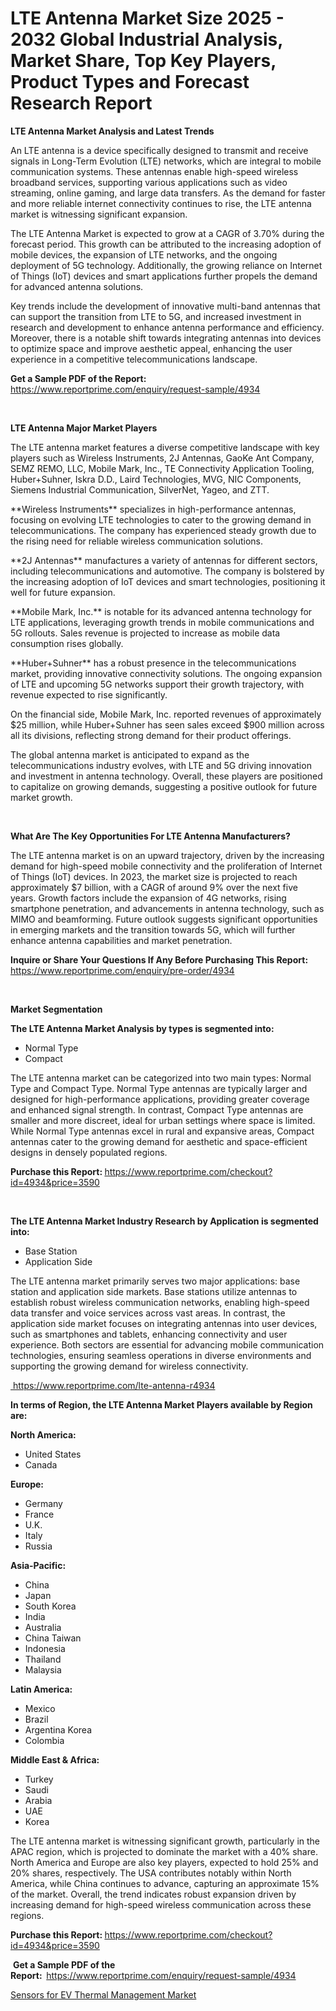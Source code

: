 <p><h1>LTE Antenna Market Size 2025 - 2032 Global Industrial Analysis, Market Share, Top Key Players, Product Types and Forecast Research Report</h1></p><p><strong>LTE Antenna Market Analysis and Latest Trends</strong></p>
<p><p>An LTE antenna is a device specifically designed to transmit and receive signals in Long-Term Evolution (LTE) networks, which are integral to mobile communication systems. These antennas enable high-speed wireless broadband services, supporting various applications such as video streaming, online gaming, and large data transfers. As the demand for faster and more reliable internet connectivity continues to rise, the LTE antenna market is witnessing significant expansion.</p><p>The LTE Antenna Market is expected to grow at a CAGR of 3.70% during the forecast period. This growth can be attributed to the increasing adoption of mobile devices, the expansion of LTE networks, and the ongoing deployment of 5G technology. Additionally, the growing reliance on Internet of Things (IoT) devices and smart applications further propels the demand for advanced antenna solutions. </p><p>Key trends include the development of innovative multi-band antennas that can support the transition from LTE to 5G, and increased investment in research and development to enhance antenna performance and efficiency. Moreover, there is a notable shift towards integrating antennas into devices to optimize space and improve aesthetic appeal, enhancing the user experience in a competitive telecommunications landscape.</p></p>
<p><strong>Get a Sample PDF of the Report:&nbsp;</strong> <a href="https://www.reportprime.com/enquiry/request-sample/4934?utm_campaign=3039&utm_medium=2&utm_source=Github&utm_content=ia&utm_term=19032025&utm_id=lte-antenna">https://www.reportprime.com/enquiry/request-sample/4934</a></p>
<p>&nbsp;</p>
<p><strong>LTE Antenna Major Market Players</strong></p>
<p><p>The LTE antenna market features a diverse competitive landscape with key players such as Wireless Instruments, 2J Antennas, GaoKe Ant Company, SEMZ REMO, LLC, Mobile Mark, Inc., TE Connectivity Application Tooling, Huber+Suhner, Iskra D.D., Laird Technologies, MVG, NIC Components, Siemens Industrial Communication, SilverNet, Yageo, and ZTT. </p><p>**Wireless Instruments** specializes in high-performance antennas, focusing on evolving LTE technologies to cater to the growing demand in telecommunications. The company has experienced steady growth due to the rising need for reliable wireless communication solutions. </p><p>**2J Antennas** manufactures a variety of antennas for different sectors, including telecommunications and automotive. The company is bolstered by the increasing adoption of IoT devices and smart technologies, positioning it well for future expansion.</p><p>**Mobile Mark, Inc.** is notable for its advanced antenna technology for LTE applications, leveraging growth trends in mobile communications and 5G rollouts. Sales revenue is projected to increase as mobile data consumption rises globally.</p><p>**Huber+Suhner** has a robust presence in the telecommunications market, providing innovative connectivity solutions. The ongoing expansion of LTE and upcoming 5G networks support their growth trajectory, with revenue expected to rise significantly.</p><p>On the financial side, Mobile Mark, Inc. reported revenues of approximately $25 million, while Huber+Suhner has seen sales exceed $900 million across all its divisions, reflecting strong demand for their product offerings. </p><p>The global antenna market is anticipated to expand as the telecommunications industry evolves, with LTE and 5G driving innovation and investment in antenna technology. Overall, these players are positioned to capitalize on growing demands, suggesting a positive outlook for future market growth.</p></p>
<p>&nbsp;</p>
<p><strong>What Are The Key Opportunities For LTE Antenna Manufacturers?</strong></p>
<p><p>The LTE antenna market is on an upward trajectory, driven by the increasing demand for high-speed mobile connectivity and the proliferation of Internet of Things (IoT) devices. In 2023, the market size is projected to reach approximately $7 billion, with a CAGR of around 9% over the next five years. Growth factors include the expansion of 4G networks, rising smartphone penetration, and advancements in antenna technology, such as MIMO and beamforming. Future outlook suggests significant opportunities in emerging markets and the transition towards 5G, which will further enhance antenna capabilities and market penetration.</p></p>
<p><strong>Inquire or Share Your Questions If Any Before Purchasing This Report:</strong> <a href="https://www.reportprime.com/enquiry/pre-order/4934?utm_campaign=3039&utm_medium=2&utm_source=Github&utm_content=ia&utm_term=19032025&utm_id=lte-antenna">https://www.reportprime.com/enquiry/pre-order/4934</a></p>
<p>&nbsp;</p>
<p><strong>Market Segmentation</strong></p>
<p><strong>The LTE Antenna Market Analysis by types is segmented into:</strong></p>
<p><ul><li>Normal Type</li><li>Compact</li></ul></p>
<p><p>The LTE antenna market can be categorized into two main types: Normal Type and Compact Type. Normal Type antennas are typically larger and designed for high-performance applications, providing greater coverage and enhanced signal strength. In contrast, Compact Type antennas are smaller and more discreet, ideal for urban settings where space is limited. While Normal Type antennas excel in rural and expansive areas, Compact antennas cater to the growing demand for aesthetic and space-efficient designs in densely populated regions.</p></p>
<p><strong>Purchase this Report:&nbsp;</strong><a href="https://www.reportprime.com/checkout?id=4934&price=3590&utm_campaign=3039&utm_medium=2&utm_source=Github&utm_content=ia&utm_term=19032025&utm_id=lte-antenna">https://www.reportprime.com/checkout?id=4934&price=3590</a></p>
<p>&nbsp;</p>
<p><strong>The LTE Antenna Market Industry Research by Application is segmented into:</strong></p>
<p><ul><li>Base Station</li><li>Application Side</li></ul></p>
<p><p>The LTE antenna market primarily serves two major applications: base station and application side markets. Base stations utilize antennas to establish robust wireless communication networks, enabling high-speed data transfer and voice services across vast areas. In contrast, the application side market focuses on integrating antennas into user devices, such as smartphones and tablets, enhancing connectivity and user experience. Both sectors are essential for advancing mobile communication technologies, ensuring seamless operations in diverse environments and supporting the growing demand for wireless connectivity.</p></p>
<p><a href="https://www.reportprime.com/lte-antenna-r4934?utm_campaign=3039&utm_medium=2&utm_source=Github&utm_content=ia&utm_term=19032025&utm_id=lte-antenna">&nbsp;https://www.reportprime.com/lte-antenna-r4934</a></p>
<p><strong>In terms of Region, the LTE Antenna Market Players available by Region are:</strong></p>
<p>
    <p> <strong> North America: </strong>
        <ul>
            <li>United States</li>
            <li>Canada</li>
        </ul>
        </p> 
    <p> <strong> Europe: </strong>
        <ul>
            <li>Germany</li>
            <li>France</li>
            <li>U.K.</li>
            <li>Italy</li>
            <li>Russia</li>
        </ul>
        </p> 
    <p> <strong> Asia-Pacific: </strong>
        <ul>
            <li>China</li>
            <li>Japan</li>
            <li>South Korea</li>
            <li>India</li>
            <li>Australia</li>
            <li>China Taiwan</li>
            <li>Indonesia</li>
            <li>Thailand</li>
            <li>Malaysia</li>
        </ul>
        </p> 
    <p> <strong> Latin America: </strong>
        <ul>
            <li>Mexico</li>
            <li>Brazil</li>
            <li>Argentina Korea</li>
            <li>Colombia</li>
        </ul>
        </p> 
    <p> <strong> Middle East & Africa: </strong>
        <ul>
            <li>Turkey</li>
            <li>Saudi</li>
            <li>Arabia</li>
            <li>UAE</li>
            <li>Korea</li>
        </ul>
    </p>
    </p>
<p><p>The LTE antenna market is witnessing significant growth, particularly in the APAC region, which is projected to dominate the market with a 40% share. North America and Europe are also key players, expected to hold 25% and 20% shares, respectively. The USA contributes notably within North America, while China continues to advance, capturing an approximate 15% of the market. Overall, the trend indicates robust expansion driven by increasing demand for high-speed wireless communication across these regions.</p></p>
<p><strong>Purchase this Report: </strong><a href="https://www.reportprime.com/checkout?id=4934&price=3590&utm_campaign=3039&utm_medium=2&utm_source=Github&utm_content=ia&utm_term=19032025&utm_id=lte-antenna">https://www.reportprime.com/checkout?id=4934&price=3590</a></p>
<p>&nbsp;<strong>Get a Sample PDF of the Report:&nbsp;&nbsp;</strong><a href="https://www.reportprime.com/enquiry/request-sample/4934?utm_campaign=3039&utm_medium=2&utm_source=Github&utm_content=ia&utm_term=19032025&utm_id=lte-antenna">https://www.reportprime.com/enquiry/request-sample/4934</a></p>
<p><strong></strong></p>
<p><p><a href="https://github.com/xtysizov/Market-Research-Report-List-1/blob/main/sensors-for-ev-thermal-management-market.md?utm_campaign=3039&utm_medium=2&utm_source=Github&utm_content=ia&utm_term=19032025&utm_id=lte-antenna">Sensors for EV Thermal Management Market</a></p></p>
